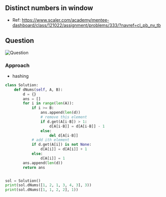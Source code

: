 
## Distinct numbers in window
- Ref: https://www.scaler.com/academy/mentee-dashboard/class/121022/assignment/problems/333/?navref=cl_pb_nv_tb

## Question
![Question](http://ankit-portfolio.s3-ap-southeast-1.amazonaws.com/images/datastructures/scaler/031-hashing-distinct-numbers-in-window-question.png)

### Approach
- hashing

```py
class Solution:
    def dNums(self, A, B):
        d = {}
        ans = []
        for i in range(len(A)):
            if i >= B:
                ans.append(len(d))
                # remove this element
                if d.get(A[i-B]) > 1:
                    d[A[i-B]] = d[A[i-B]] - 1
                else:
                    del d[A[i-B]]
            # add ith element
            if d.get(A[i]) is not None:
                d[A[i]] = d[A[i]] + 1
            else:
                d[A[i]] = 1
        ans.append(len(d))
        return ans


sol = Solution()
print(sol.dNums([1, 2, 1, 3, 4, 3], 3))
print(sol.dNums([1, 1, 2, 2], 1))
```